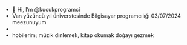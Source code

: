 - 👋 Hi, I’m @kucukprogramci
- Van yüzüncü yıl üniverstesinde Bilgisayar programcılığı 03/07/2024 meezunuyum
- 
- hobilerim;  müzik dinlemek, kitap okumak doğayı gezmek
<!---
kucukprogramci/kucukprogramci is a ✨ special ✨ repository because its `README.md` (this file) appears on your GitHub profile.
You can click the Preview link to take a look at your changes.
--->
